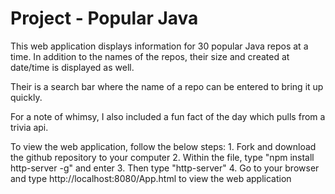 # Project - Popular Java

This web application displays information for 30 popular Java repos at a time.
In addition to the names of the repos, their size and created at date/time is 
displayed as well.

Their is a search bar where the name of a repo can be entered to bring it up quickly.

For a note of whimsy, I also included a fun fact of the day which pulls
from a trivia api.


To view the web application, follow the below steps:
    1. Fork and download the github repository to your computer
    2. Within the file, type "npm install http-server -g" and enter
    3. Then type "http-server"
    4. Go to your browser and type http://localhost:8080/App.html to view the web application